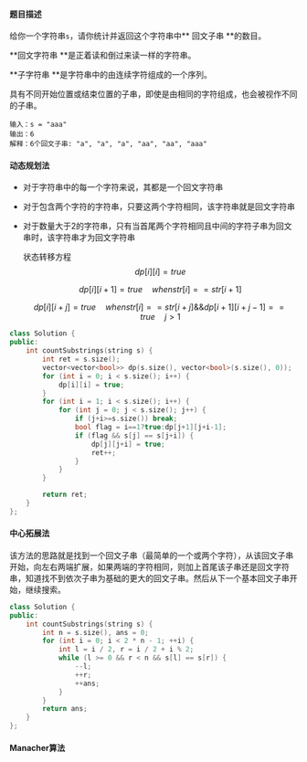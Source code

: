 #### 题目描述

给你一个字符串` s `，请你统计并返回这个字符串中** 回文子串 **的数目。

**回文字符串 **是正着读和倒过来读一样的字符串。

**子字符串 **是字符串中的由连续字符组成的一个序列。

具有不同开始位置或结束位置的子串，即使是由相同的字符组成，也会被视作不同的子串。

```
输入：s = "aaa"
输出：6
解释：6个回文子串: "a", "a", "a", "aa", "aa", "aaa"
```



#### 动态规划法

- 对于字符串中的每一个字符来说，其都是一个回文字符串

- 对于包含两个字符的字符串，只要这两个字符相同，该字符串就是回文字符串

- 对于数量大于2的字符串，只有当首尾两个字符相同且中间的字符子串为回文串时，该字符串才为回文字符串

  状态转移方程
  $$
  dp[i][i] = true
  $$

  $$
  dp[i][i+1] = true\quad when str[i]==str[i+1]
  $$

  $$
  dp[i][i+j] = true\quad when str[i]==str[i+j]\&\&dp[i+1][i+j-1]==true\quad j>1
  $$



```c++
class Solution {
public:
    int countSubstrings(string s) {
        int ret = s.size();
        vector<vector<bool>> dp(s.size(), vector<bool>(s.size(), 0));
        for (int i = 0; i < s.size(); i++) {
            dp[i][i] = true;
        }
        for (int i = 1; i < s.size(); i++) {
            for (int j = 0; j < s.size(); j++) {
                if (j+i>=s.size()) break;
                bool flag = i==1?true:dp[j+1][j+i-1];
                if (flag && s[j] == s[j+i]) {
                    dp[j][j+i] = true;
                    ret++;
                } 
            }
        }

        return ret;
    }
};
```



#### 中心拓展法

该方法的思路就是找到一个回文子串（最简单的一个或两个字符），从该回文子串开始，向左右两端扩展，如果两端的字符相同，则加上首尾该子串还是回文字符串，知道找不到依次子串为基础的更大的回文子串。然后从下一个基本回文子串开始，继续搜索。

```c++
class Solution {
public:
    int countSubstrings(string s) {
        int n = s.size(), ans = 0;
        for (int i = 0; i < 2 * n - 1; ++i) {
            int l = i / 2, r = i / 2 + i % 2;
            while (l >= 0 && r < n && s[l] == s[r]) {
                --l;
                ++r;
                ++ans;
            }
        }
        return ans;
    }
};
```



#### Manacher算法